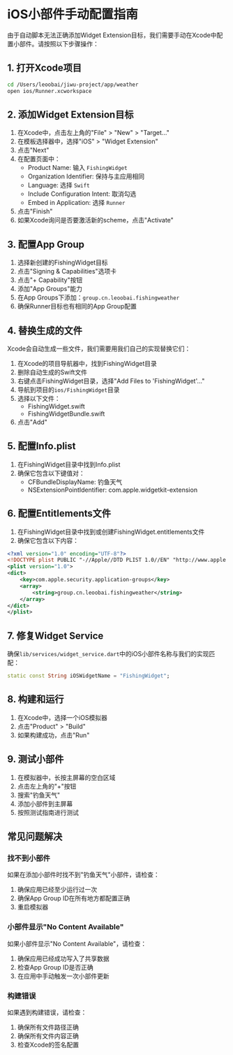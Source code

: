# iOS小部件手动配置指南

由于自动脚本无法正确添加Widget Extension目标，我们需要手动在Xcode中配置小部件。请按照以下步骤操作：

## 1. 打开Xcode项目

```bash
cd /Users/leoobai/jiwu-project/app/weather
open ios/Runner.xcworkspace
```

## 2. 添加Widget Extension目标

1. 在Xcode中，点击左上角的"File" > "New" > "Target..."
2. 在模板选择器中，选择"iOS" > "Widget Extension"
3. 点击"Next"
4. 在配置页面中：
   - Product Name: 输入 `FishingWidget`
   - Organization Identifier: 保持与主应用相同
   - Language: 选择 `Swift`
   - Include Configuration Intent: 取消勾选
   - Embed in Application: 选择 `Runner`
5. 点击"Finish"
6. 如果Xcode询问是否要激活新的scheme，点击"Activate"

## 3. 配置App Group

1. 选择新创建的FishingWidget目标
2. 点击"Signing & Capabilities"选项卡
3. 点击"+ Capability"按钮
4. 添加"App Groups"能力
5. 在App Groups下添加：`group.cn.leoobai.fishingweather`
6. 确保Runner目标也有相同的App Group配置

## 4. 替换生成的文件

Xcode会自动生成一些文件，我们需要用我们自己的实现替换它们：

1. 在Xcode的项目导航器中，找到FishingWidget目录
2. 删除自动生成的Swift文件
3. 右键点击FishingWidget目录，选择"Add Files to 'FishingWidget'..."
4. 导航到项目的`ios/FishingWidget`目录
5. 选择以下文件：
   - FishingWidget.swift
   - FishingWidgetBundle.swift
6. 点击"Add"

## 5. 配置Info.plist

1. 在FishingWidget目录中找到Info.plist
2. 确保它包含以下键值对：
   - CFBundleDisplayName: 钓鱼天气
   - NSExtensionPointIdentifier: com.apple.widgetkit-extension

## 6. 配置Entitlements文件

1. 在FishingWidget目录中找到或创建FishingWidget.entitlements文件
2. 确保它包含以下内容：

```xml
<?xml version="1.0" encoding="UTF-8"?>
<!DOCTYPE plist PUBLIC "-//Apple//DTD PLIST 1.0//EN" "http://www.apple.com/DTDs/PropertyList-1.0.dtd">
<plist version="1.0">
<dict>
    <key>com.apple.security.application-groups</key>
    <array>
        <string>group.cn.leoobai.fishingweather</string>
    </array>
</dict>
</plist>
```

## 7. 修复Widget Service

确保`lib/services/widget_service.dart`中的iOS小部件名称与我们的实现匹配：

```dart
static const String iOSWidgetName = "FishingWidget";
```

## 8. 构建和运行

1. 在Xcode中，选择一个iOS模拟器
2. 点击"Product" > "Build"
3. 如果构建成功，点击"Run"

## 9. 测试小部件

1. 在模拟器中，长按主屏幕的空白区域
2. 点击左上角的"+"按钮
3. 搜索"钓鱼天气"
4. 添加小部件到主屏幕
5. 按照测试指南进行测试

## 常见问题解决

### 找不到小部件

如果在添加小部件时找不到"钓鱼天气"小部件，请检查：
1. 确保应用已经至少运行过一次
2. 确保App Group ID在所有地方都配置正确
3. 重启模拟器

### 小部件显示"No Content Available"

如果小部件显示"No Content Available"，请检查：
1. 确保应用已经成功写入了共享数据
2. 检查App Group ID是否正确
3. 在应用中手动触发一次小部件更新

### 构建错误

如果遇到构建错误，请检查：
1. 确保所有文件路径正确
2. 确保所有文件内容正确
3. 检查Xcode的签名配置